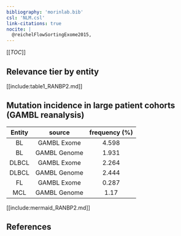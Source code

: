 ```yaml
---
bibliography: 'morinlab.bib'
csl: 'NLM.csl'
link-citations: true
nocite: |
  @reichelFlowSortingExome2015, 
---
```


[[_TOC_]]




## Relevance tier by entity

[[include:table1_RANBP2.md]]


## Mutation incidence in large patient cohorts (GAMBL reanalysis)

|Entity|source |frequency (%)|
|:------:|:----:|:----:|
|BL|GAMBL Exome |4.598 |
|BL|GAMBL Genome |1.931 |
|DLBCL|GAMBL Exome |2.264 |
|DLBCL|GAMBL Genome |2.444 |
|FL|GAMBL Exome |0.287 |
|MCL|GAMBL Genome |1.17 |


[[include:mermaid_RANBP2.md]]

## References


